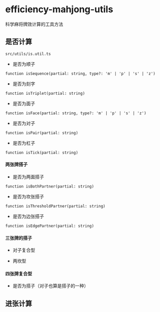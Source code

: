 # efficiency-mahjong-utils

科学麻将牌效计算的工具方法

## 是否计算

`src/utils/is.util.ts`

- 是否为顺子

`function isSequence(partial: string, type?: 'm' | 'p' | 's' | 'z')`

- 是否为刻字

`function isTriplet(partial: string)`

- 是否为面子

`function isFace(partial: string, type?: 'm' | 'p' | 's' | 'z')`

- 是否为对子

`function isPair(partial: string)`

- 是否为杠子

`function isTick(partial: string)`

#### 两张牌搭子

- 是否为两面搭子

`function isBothPartner(partial: string)`

- 是否为坎张搭子

`function isThresholdPartner(partial: string)`

- 是否为边张搭子

`function isEdgePartner(partial: string)`

#### 三张牌的搭子

- 对子复合型

- 两坎型

#### 四张牌复合型

- 是否为搭子（对子也算是搭子的一种）

## 进张计算

